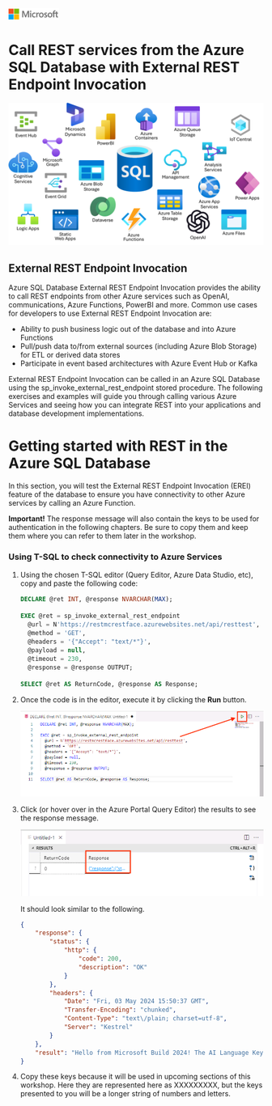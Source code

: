 ![A picture of the Microsoft Logo](./media/graphics/microsoftlogo.png)

# Call REST services from the Azure SQL Database with External REST Endpoint Invocation

![A picture of multiple Azure Services that External REST Endpoint Invocation can use](./media/ch3/rest1.png)

## External REST Endpoint Invocation

Azure SQL Database External REST Endpoint Invocation provides the ability to call REST endpoints from other Azure services such as OpenAI, communications, Azure Functions, PowerBI and more. Common use cases for developers to use External REST Endpoint Invocation are:

* Ability to push business logic out of the database and into Azure Functions
* Pull/push data to/from external sources (including Azure Blob Storage) for ETL or derived data stores
* Participate in event based architectures with Azure Event Hub or Kafka

External REST Endpoint Invocation can be called in an Azure SQL Database using the sp_invoke_external_rest_endpoint stored procedure. The following exercises and examples will guide you through calling various Azure Services and seeing how you can integrate REST into your applications and database development implementations.

# Getting started with REST in the Azure SQL Database

In this section, you will test the External REST Endpoint Invocation (EREI) feature of the database to ensure you have connectivity to other Azure services by calling an Azure Function. 

**Important!** The response message will also contain the keys to be used for authentication in the following chapters. Be sure to copy them and keep them where you can refer to them later in the workshop.

### Using T-SQL to check connectivity to Azure Services

1. Using the chosen T-SQL editor (Query Editor, Azure Data Studio, etc), copy and paste the following code:

    ```SQL
    DECLARE @ret INT, @response NVARCHAR(MAX);

    EXEC @ret = sp_invoke_external_rest_endpoint
      @url = N'https://restmcrestface.azurewebsites.net/api/resttest',
      @method = 'GET',
      @headers = '{"Accept": "text/*"}',
      @payload = null,
      @timeout = 230,
      @response = @response OUTPUT;

    SELECT @ret AS ReturnCode, @response AS Response;
    ```

1. Once the code is in the editor, execute it by clicking the **Run** button.

    ![A picture of clicking the Run button](./media/ch3/testing1.png)

1. Click (or hover over in the Azure Portal Query Editor) the results to see the response message. 

    ![A picture of hovering over the results to see the response message](./media/ch3/testing2.png)

    It should look similar to the following.

      ```JSON
      {
          "response": {
              "status": {
                  "http": {
                      "code": 200,
                      "description": "OK"
                  }
              },
              "headers": {
                  "Date": "Fri, 03 May 2024 15:50:37 GMT",
                  "Transfer-Encoding": "chunked",
                  "Content-Type": "text\/plain; charset=utf-8",
                  "Server": "Kestrel"
              }
          },
          "result": "Hello from Microsoft Build 2024! The AI Language Key is XXXXXXXXX. The Content Safety Key is XXXXXXXXX. The OpenAI Key is XXXXXXXXX."
      }
      ```

1. Copy these keys because it will be used in upcoming sections of this workshop. Here they are represented here as XXXXXXXXX, but the keys presented to you will be a longer string of numbers and letters.